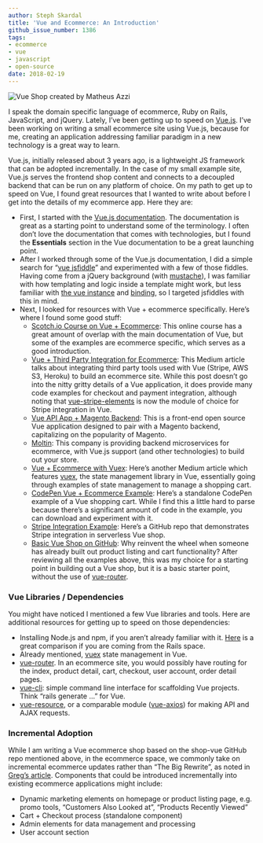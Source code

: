 ```yaml
---
author: Steph Skardal
title: 'Vue and Ecommerce: An Introduction'
github_issue_number: 1386
tags:
- ecommerce
- vue
- javascript
- open-source
date: 2018-02-19
---
```


<img src="/blog/2018/02/vue-in-ecommerce/vue-shop.png" alt="Vue Shop created by Matheus Azzi" /><br />

I speak the domain specific language of ecommerce, Ruby on Rails, JavaScript, and jQuery. Lately, I’ve been getting up to speed on [Vue.js](https://vuejs.org/). I’ve been working on writing a small ecommerce site using Vue.js, because for me, creating an application addressing familiar paradigm in a new technology is a great way to learn.

Vue.js, initially released about 3 years ago, is a lightweight JS framework that can be adopted incrementally. In the case of my small example site, Vue.js serves the frontend shop content and connects to a decoupled backend that can be run on any platform of choice. On my path to get up to speed on Vue, I found great resources that I wanted to write about before I get into the details of my ecommerce app. Here they are:

* First, I started with the [Vue.js documentation](https://vuejs.org/v2/guide/). The documentation is great as a starting point to understand some of the terminology. I often don’t love the documentation that comes with technologies, but I found the <b>Essentials</b> section in the Vue documentation to be a great launching point.
* After I worked through some of the Vue.js documentation, I did a simple search for “[vue jsfiddle](https://www.google.com/search?q=vue+jsfiddle)” and experimented with a few of those fiddles. Having come from a jQuery background (with [mustache](https://mustache.github.io/)), I was familiar with how templating and logic inside a template might work, but less familiar with [the vue instance](https://vuejs.org/v2/guide/instance.html) and [binding](https://vuejs.org/v2/guide/class-and-style.html), so I targeted jsfiddles with this in mind.
* Next, I looked for resources with Vue + ecommerce specifically. Here’s where I found some good stuff:
    * [Scotch.io Course on Vue + Ecommerce](https://scotch.io/courses/build-an-online-shop-with-vue/introduction): This online course has a great amount of overlap with the main documentation of Vue, but some of the examples are ecommerce specific, which serves as a good introduction.
    * [Vue + Third Party Integration for Ecommerce](https://medium.com/@connorleech/standing-on-the-shoulders-of-giants-node-js-vue-2-stripe-heroku-and-amazon-s3-c6fe03ee1118): This Medium article talks about integrating third party tools used with Vue (Stripe, AWS S3, Heroku) to build an ecommerce site. While this post doesn’t go into the nitty gritty details of a Vue application, it does provide many code examples for checkout and payment integration, although noting that [vue-stripe-elements](https://github.com/fromAtoB/vue-stripe-elements) is now the module of choice for Stripe integration in Vue.
    * [Vue API App + Magento Backend](https://vuejsfeed.com/blog/vue-js-storefront-pwa-for-ecommerce): This is a front-end open source Vue application designed to pair with a Magento backend, capitalizing on the popularity of Magento.
    * [Moltin](https://moltin.com/): This company is providing backend microservices for ecommerce, with Vue.js support (and other technologies) to build out your store.
    * [Vue + Ecommerce with Vuex](https://travishorn.com/vue-online-store-with-shopping-cart-c072433f8d9e): Here’s another Medium article which features [vuex](https://vuex.vuejs.org/en/), the state management library in Vue, essentially going through examples of state management to manage a shopping cart.
    * [CodePen Vue + Ecommerce Example](https://codepen.io/mjweaver01/pen/yerzox): Here’s a standalone CodePen example of a Vue shopping cart. While I find this a little hard to parse because there’s a significant amount of code in the example, you can download and experiment with it.
    * [Stripe Integration Example](https://github.com/sdras/sample-vue-shop): Here’s a GitHub repo that demonstrates Stripe integration in serverless Vue shop. 
    * [Basic Vue Shop on GitHub](https://github.com/matheusazzi/shop-vue): Why reinvent the wheel when someone has already built out product listing and cart functionality? After reviewing all the examples above, this was my choice for a starting point in building out a Vue shop, but it is a basic starter point, without the use of [vue-router](https://router.vuejs.org/en/).

### Vue Libraries / Dependencies 

You might have noticed I mentioned a few Vue libraries and tools. Here are additional resources for getting up to speed on those dependencies:

* Installing Node.js and npm, if you aren’t already familiar with it. [Here](https://www.quora.com/How-does-npm-compare-to-other-packaging-systems-like-Ruby-gems-and-Pythons-pip) is a great comparison if you are coming from the Rails space.
* Already mentioned, [vuex](https://vuex.vuejs.org/en/intro.html) state management in Vue.
* [vue-router](https://router.vuejs.org/en/). In an ecommerce site, you would possibly have routing for the index, product detail, cart, checkout, user account, order detail pages.
* [vue-cli](https://github.com/vuejs/vue-cli): simple command line interface for scaffolding Vue projects. Think “rails generate ...” for Vue.
* [vue-resource](https://github.com/pagekit/vue-resource), or a comparable module ([vue-axios](https://alligator.io/vuejs/rest-api-axios/)) for making API and AJAX requests.

### Incremental Adoption

While I am writing a Vue ecommerce shop based on the shop-vue GitHub repo mentioned above, in the ecommerce space, we commonly take on incremental ecommerce updates rather than “The Big Rewrite”, as noted in [Greg’s article](/blog/2017/12/enhancing-your-sites-with-vue). Components that could be introduced incrementally into existing ecommerce applications might include:

* Dynamic marketing elements on homepage or product listing page, e.g. promo tools, “Customers Also Looked at”, “Products Recently Viewed”
* Cart + Checkout process (standalone component)
* Admin elements for data management and processing
* User account section
